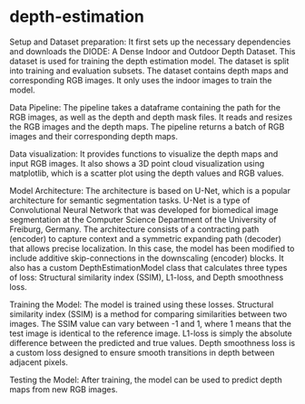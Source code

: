 # depth-estimation

Setup and Dataset preparation: It first sets up the necessary dependencies and downloads the DIODE: A Dense Indoor and Outdoor Depth Dataset. This dataset is used for training the depth estimation model. The dataset is split into training and evaluation subsets. The dataset contains depth maps and corresponding RGB images. It only uses the indoor images to train the model.

Data Pipeline: The pipeline takes a dataframe containing the path for the RGB images, as well as the depth and depth mask files. It reads and resizes the RGB images and the depth maps. The pipeline returns a batch of RGB images and their corresponding depth maps.

Data visualization: It provides functions to visualize the depth maps and input RGB images. It also shows a 3D point cloud visualization using matplotlib, which is a scatter plot using the depth values and RGB values.

Model Architecture: The architecture is based on U-Net, which is a popular architecture for semantic segmentation tasks. U-Net is a type of Convolutional Neural Network that was developed for biomedical image segmentation at the Computer Science Department of the University of Freiburg, Germany. The architecture consists of a contracting path (encoder) to capture context and a symmetric expanding path (decoder) that allows precise localization. In this case, the model has been modified to include additive skip-connections in the downscaling (encoder) blocks. It also has a custom DepthEstimationModel class that calculates three types of loss: Structural similarity index (SSIM), L1-loss, and Depth smoothness loss.

Training the Model: The model is trained using these losses. Structural similarity index (SSIM) is a method for comparing similarities between two images. The SSIM value can vary between -1 and 1, where 1 means that the test image is identical to the reference image. L1-loss is simply the absolute difference between the predicted and true values. Depth smoothness loss is a custom loss designed to ensure smooth transitions in depth between adjacent pixels.

Testing the Model: After training, the model can be used to predict depth maps from new RGB images.
